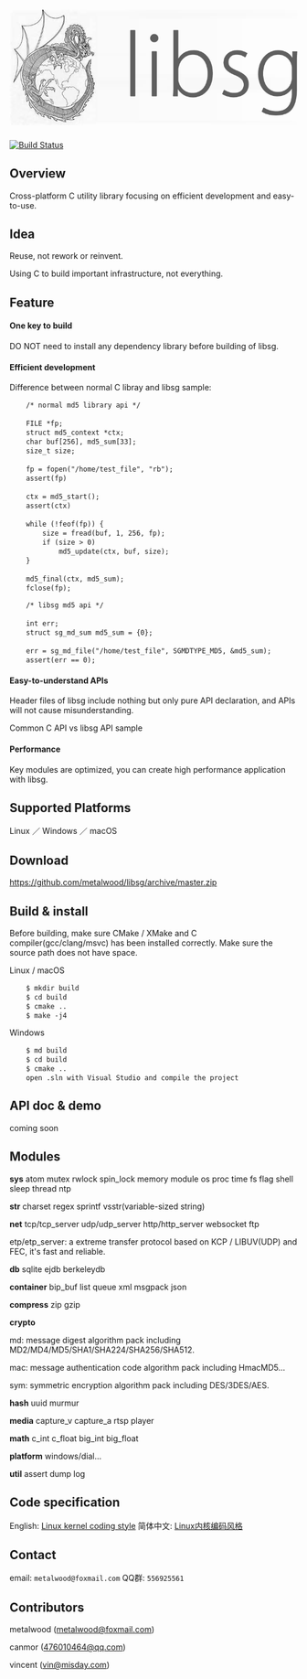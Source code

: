 # ![](res/image/logo.png)

[![Build Status](https://travis-ci.org/metalwood/libsg.svg?branch=master)](https://travis-ci.org/metalwood/libsg)

## Overview

Cross-platform C utility library focusing on efficient development and easy-to-use.

## Idea

Reuse, not rework or reinvent.

Using C to build important infrastructure, not everything.

## Feature

#### One key to build

DO NOT need to install any dependency library before building of libsg.

#### Efficient development

Difference between normal C libray and libsg sample:

```
    /* normal md5 library api */

    FILE *fp;
    struct md5_context *ctx;
    char buf[256], md5_sum[33];
    size_t size;

    fp = fopen("/home/test_file", "rb");
    assert(fp)

    ctx = md5_start();
    assert(ctx)
    
    while (!feof(fp)) {
        size = fread(buf, 1, 256, fp);
        if (size > 0)
            md5_update(ctx, buf, size);
    }

    md5_final(ctx, md5_sum);
    fclose(fp);
```

```
    /* libsg md5 api */

    int err;
    struct sg_md_sum md5_sum = {0};

    err = sg_md_file("/home/test_file", SGMDTYPE_MD5, &md5_sum);
    assert(err == 0);
```

#### Easy-to-understand APIs

Header files of libsg include nothing but only pure API declaration, and APIs will not cause misunderstanding.

Common C API vs libsg API sample

#### Performance

Key modules are optimized, you can create high performance application with libsg.

## Supported Platforms

Linux ／ Windows ／ macOS

## Download

https://github.com/metalwood/libsg/archive/master.zip

## Build & install

Before building, make sure CMake / XMake and C compiler(gcc/clang/msvc) has been installed correctly.
Make sure the source path does not have space.

Linux / macOS

        $ mkdir build
        $ cd build
        $ cmake ..
        $ make -j4

Windows

        $ md build
        $ cd build
        $ cmake ..
        open .sln with Visual Studio and compile the project

## API doc & demo

coming soon

## Modules

**sys** atom mutex rwlock spin_lock memory module os proc time fs flag shell sleep thread ntp

**str** charset regex sprintf vsstr(variable-sized string)

**net** tcp/tcp_server udp/udp_server http/http_server websocket ftp

etp/etp_server: a extreme transfer protocol based on KCP / LIBUV(UDP) and FEC, it's fast and reliable.

**db** sqlite ejdb berkeleydb

**container** bip_buf list queue xml msgpack json

**compress** zip gzip

**crypto**

md: message digest algorithm pack including MD2/MD4/MD5/SHA1/SHA224/SHA256/SHA512.

mac: message authentication code algorithm pack including HmacMD5...

sym: symmetric encryption algorithm pack including DES/3DES/AES.

**hash** uuid murmur

**media** capture_v capture_a rtsp player

**math** c_int c_float big_int big_float

**platform** windows/dial...

**util** assert dump log

## Code specification

English: [Linux kernel coding style](https://www.kernel.org/doc/Documentation/CodingStyle)            简体中文: [Linux内核编码风格](http://www.cnblogs.com/baochuan/archive/2013/04/08/3006615.html)

## Contact

email: `metalwood@foxmail.com`                   QQ群: `556925561`

## Contributors

metalwood (metalwood@foxmail.com)

canmor (476010464@qq.com)

vincent (vin@misday.com)
